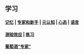 ## 学习<!-- {docsify-ignore-all} -->

#### [记忆](引用/案例/心理/学习/记忆.md) | [专家和新手](引用/案例/心理/学习/专家和新手.md) | [元认知](/引用/案例/心理/学习/元认知.md) | [心态](/引用/案例/心理/学习/心态.md) | [语言](引用/案例/心理/学习/语言.md)

#### [测验效应](/引用/案例/心理/学习/测验效应/) | [练习](/引用/案例/心理/学习/练习/)

#### [葡萄酒“专家”](https://yamaeye.pages.dev/newspaper/public/2022-06-05/资料/实验/葡萄酒“专家”/)

